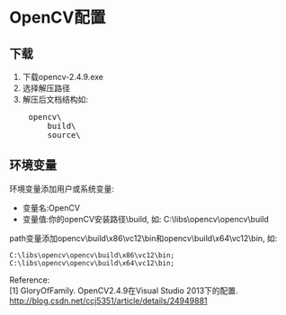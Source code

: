 # OpenCV配置 #
## 下载 ##
1. 下载opencv-2.4.9.exe
2. 选择解压路径
3. 解压后文档结构如:
<pre>
    opencv\
        build\
        source\
</pre>

## 环境变量 ##
环境变量添加用户或系统变量:

- 变量名:OpenCV
- 变量值:你的openCV安装路径\build, 如: C:\libs\opencv\opencv\build

path变量添加opencv\build\x86\vc12\bin和opencv\build\x64\vc12\bin, 如:

    C:\libs\opencv\opencv\build\x86\vc12\bin;
    C:\libs\opencv\opencv\build\x64\vc12\bin;

Reference:  
[1] GloryOfFamily. OpenCV2.4.9在Visual Studio 2013下的配置. http://blog.csdn.net/ccj5351/article/details/24949881